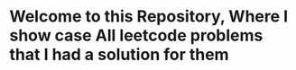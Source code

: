 <h1>Welcome to this Repository, Where I show case All leetcode problems that I had a solution for them</h1>